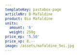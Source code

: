 ```yaml
---
templateKey: pastabox-page
articleNr: B-Mafaldine
product: Bio Mafaldine
units:
  amount: '6'
  weight: 250g
price_ep: '5.50'
price_vp: 8.--
image: /assets/mafaldine_5ei.jpg
---
```



